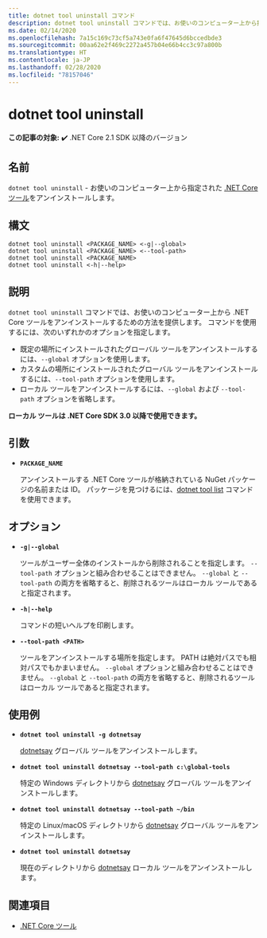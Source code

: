 ```yaml
---
title: dotnet tool uninstall コマンド
description: dotnet tool uninstall コマンドでは、お使いのコンピューター上から指定された .NET Core ツールをアンインストールします。
ms.date: 02/14/2020
ms.openlocfilehash: 7a15c169c73cf5a743e0fa6f47645d6bccedbde3
ms.sourcegitcommit: 00aa62e2f469c2272a457b04e66b4cc3c97a800b
ms.translationtype: HT
ms.contentlocale: ja-JP
ms.lasthandoff: 02/28/2020
ms.locfileid: "78157046"
---
```

# <a name="dotnet-tool-uninstall"></a>dotnet tool uninstall

**この記事の対象:** ✔️ .NET Core 2.1 SDK 以降のバージョン

## <a name="name"></a>名前

`dotnet tool uninstall` - お使いのコンピューター上から指定された [.NET Core ツール](global-tools.md)をアンインストールします。

## <a name="synopsis"></a>構文

```dotnetcli
dotnet tool uninstall <PACKAGE_NAME> <-g|--global>
dotnet tool uninstall <PACKAGE_NAME> <--tool-path>
dotnet tool uninstall <PACKAGE_NAME>
dotnet tool uninstall <-h|--help>
```

## <a name="description"></a>説明

`dotnet tool uninstall` コマンドでは、お使いのコンピューター上から .NET Core ツールをアンインストールするための方法を提供します。 コマンドを使用するには、次のいずれかのオプションを指定します。

* 既定の場所にインストールされたグローバル ツールをアンインストールするには、`--global` オプションを使用します。
* カスタムの場所にインストールされたグローバル ツールをアンインストールするには、`--tool-path` オプションを使用します。
* ローカル ツールをアンインストールするには、`--global` および `--tool-path` オプションを省略します。

**ローカル ツールは .NET Core SDK 3.0 以降で使用できます。**

## <a name="arguments"></a>引数

- **`PACKAGE_NAME`**

  アンインストールする .NET Core ツールが格納されている NuGet パッケージの名前または ID。 パッケージを見つけるには、[dotnet tool list](dotnet-tool-list.md) コマンドを使用できます。

## <a name="options"></a>オプション

- **`-g|--global`**

  ツールがユーザー全体のインストールから削除されることを指定します。 `--tool-path` オプションと組み合わせることはできません。 `--global` と `--tool-path` の両方を省略すると、削除されるツールはローカル ツールであると指定されます。

- **`-h|--help`**

  コマンドの短いヘルプを印刷します。

- **`--tool-path <PATH>`**

  ツールをアンインストールする場所を指定します。 PATH は絶対パスでも相対パスでもかまいません。 `--global` オプションと組み合わせることはできません。 `--global` と `--tool-path` の両方を省略すると、削除されるツールはローカル ツールであると指定されます。

## <a name="examples"></a>使用例

- **`dotnet tool uninstall -g dotnetsay`**

  [dotnetsay](https://www.nuget.org/packages/dotnetsay/) グローバル ツールをアンインストールします。

- **`dotnet tool uninstall dotnetsay --tool-path c:\global-tools`**

  特定の Windows ディレクトリから [dotnetsay](https://www.nuget.org/packages/dotnetsay/) グローバル ツールをアンインストールします。

- **`dotnet tool uninstall dotnetsay --tool-path ~/bin`**

  特定の Linux/macOS ディレクトリから [dotnetsay](https://www.nuget.org/packages/dotnetsay/) グローバル ツールをアンインストールします。

- **`dotnet tool uninstall dotnetsay`**

  現在のディレクトリから [dotnetsay](https://www.nuget.org/packages/dotnetsay/) ローカル ツールをアンインストールします。

## <a name="see-also"></a>関連項目

- [.NET Core ツール](global-tools.md)
